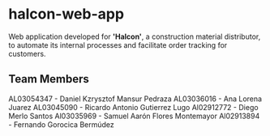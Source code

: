 # halcon-web-app
Web application developed for **'Halcon'**, a construction material distributor, to automate its internal processes and facilitate order tracking for customers.

## Team Members
AL03054347 - Daniel Kzrysztof Mansur Pedraza
AL03036016 - Ana Lorena Juarez
AL03045090 - Ricardo Antonio Gutierrez Lugo
Al02912772 - Diego Merlo Santos
Al03035969 - Samuel Aarón Flores Montemayor
Al02913894 - Fernando Gorocica Bermúdez
